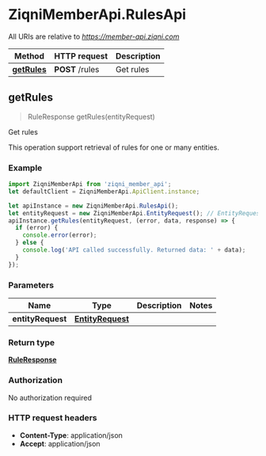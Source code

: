 # ZiqniMemberApi.RulesApi

All URIs are relative to *https://member-api.ziqni.com*

Method | HTTP request | Description
------------- | ------------- | -------------
[**getRules**](RulesApi.md#getRules) | **POST** /rules | Get rules



## getRules

> RuleResponse getRules(entityRequest)

Get rules

This operation support retrieval of rules for one or many entities.

### Example

```javascript
import ZiqniMemberApi from 'ziqni_member_api';
let defaultClient = ZiqniMemberApi.ApiClient.instance;

let apiInstance = new ZiqniMemberApi.RulesApi();
let entityRequest = new ZiqniMemberApi.EntityRequest(); // EntityRequest | 
apiInstance.getRules(entityRequest, (error, data, response) => {
  if (error) {
    console.error(error);
  } else {
    console.log('API called successfully. Returned data: ' + data);
  }
});
```

### Parameters


Name | Type | Description  | Notes
------------- | ------------- | ------------- | -------------
 **entityRequest** | [**EntityRequest**](EntityRequest.md)|  | 

### Return type

[**RuleResponse**](RuleResponse.md)

### Authorization

No authorization required

### HTTP request headers

- **Content-Type**: application/json
- **Accept**: application/json

